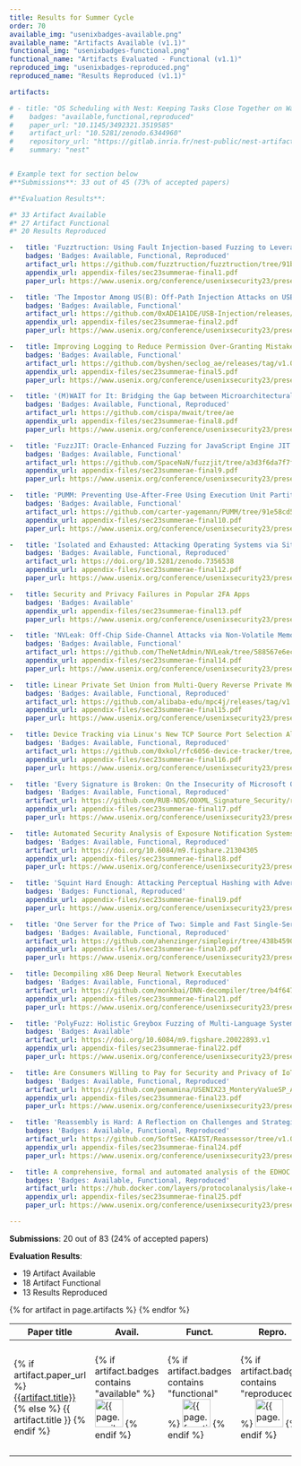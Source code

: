 ```yaml
---
title: Results for Summer Cycle
order: 70
available_img: "usenixbadges-available.png"
available_name: "Artifacts Available (v1.1)"
functional_img: "usenixbadges-functional.png"
functional_name: "Artifacts Evaluated - Functional (v1.1)"
reproduced_img: "usenixbadges-reproduced.png"
reproduced_name: "Results Reproduced (v1.1)"

artifacts:

# - title: "OS Scheduling with Nest: Keeping Tasks Close Together on Warm Cores"
#    badges: "available,functional,reproduced"
#    paper_url: "10.1145/3492321.3519585"
#    artifact_url: "10.5281/zenodo.6344960"
#    repository_url: "https://gitlab.inria.fr/nest-public/nest-artifact"
#    summary: "nest"


# Example text for section below
#**Submissions**: 33 out of 45 (73% of accepted papers)

#**Evaluation Results**:

#* 33 Artifact Available
#* 27 Artifact Functional
#* 20 Results Reproduced

-   title: 'Fuzztruction: Using Fault Injection-based Fuzzing to Leverage Implicit Domain Knowledge'
    badges: 'Badges: Available, Functional, Reproduced'
    artifact_url: https://github.com/fuzztruction/fuzztruction/tree/91ba684d2b8fa21ae19e403496b507f3729c4ff5
    appendix_url: appendix-files/sec23summerae-final1.pdf
    paper_url: https://www.usenix.org/conference/usenixsecurity23/presentation/bars

-   title: 'The Impostor Among US(B): Off-Path Injection Attacks on USB Communications'
    badges: 'Badges: Available, Functional'
    artifact_url: https://github.com/0xADE1A1DE/USB-Injection/releases/tag/PosSec23AE
    appendix_url: appendix-files/sec23summerae-final2.pdf
    paper_url: https://www.usenix.org/conference/usenixsecurity23/presentation/dumitru

-   title: Improving Logging to Reduce Permission Over-Granting Mistakes
    badges: 'Badges: Available, Functional'
    artifact_url: https://github.com/byshen/seclog_ae/releases/tag/v1.0
    appendix_url: appendix-files/sec23summerae-final5.pdf
    paper_url: https://www.usenix.org/conference/usenixsecurity23/presentation/shen

-   title: '(M)WAIT for It: Bridging the Gap between Microarchitectural and Architectural Side Channels'
    badges: 'Badges: Available, Functional, Reproduced'
    artifact_url: https://github.com/cispa/mwait/tree/ae
    appendix_url: appendix-files/sec23summerae-final8.pdf
    paper_url: https://www.usenix.org/conference/usenixsecurity23/presentation/zhangruiyi

-   title: 'FuzzJIT: Oracle-Enhanced Fuzzing for JavaScript Engine JIT Compiler'
    badges: 'Badges: Available, Functional'
    artifact_url: https://github.com/SpaceNaN/fuzzjit/tree/a3d3f6da7f7f8577476892d6135eee6c50afc7ad
    appendix_url: appendix-files/sec23summerae-final9.pdf
    paper_url: https://www.usenix.org/conference/usenixsecurity23/presentation/wangjunjie

-   title: 'PUMM: Preventing Use-After-Free Using Execution Unit Partitioning'
    badges: 'Badges: Available, Functional'
    artifact_url: https://github.com/carter-yagemann/PUMM/tree/91e58cd5d929e25d0b83fdfd0ec3c5517e2a32e7
    appendix_url: appendix-files/sec23summerae-final10.pdf
    paper_url: https://www.usenix.org/conference/usenixsecurity23/presentation/yagemann

-   title: 'Isolated and Exhausted: Attacking Operating Systems via Site Isolation in the Browser'
    badges: 'Badges: Available, Functional, Reproduced'
    artifact_url: https://doi.org/10.5281/zenodo.7356538
    appendix_url: appendix-files/sec23summerae-final12.pdf
    paper_url: https://www.usenix.org/conference/usenixsecurity23/presentation/gierlings

-   title: Security and Privacy Failures in Popular 2FA Apps
    badges: 'Badges: Available'
    appendix_url: appendix-files/sec23summerae-final13.pdf
    paper_url: https://www.usenix.org/conference/usenixsecurity23/presentation/gilsenan

-   title: 'NVLeak: Off-Chip Side-Channel Attacks via Non-Volatile Memory Systems'
    badges: 'Badges: Available, Functional'
    artifact_url: https://github.com/TheNetAdmin/NVLeak/tree/588567e6ec30f2df9f260e60385031c94e94c75e
    appendix_url: appendix-files/sec23summerae-final14.pdf
    paper_url: https://www.usenix.org/conference/usenixsecurity23/presentation/wangzixuan

-   title: Linear Private Set Union from Multi-Query Reverse Private Membership Test
    badges: 'Badges: Available, Functional, Reproduced'
    artifact_url: https://github.com/alibaba-edu/mpc4j/releases/tag/v1.0.4
    appendix_url: appendix-files/sec23summerae-final15.pdf
    paper_url: https://www.usenix.org/conference/usenixsecurity23/presentation/zhangcong

-   title: Device Tracking via Linux's New TCP Source Port Selection Algorithm
    badges: 'Badges: Available, Functional, Reproduced'
    artifact_url: https://github.com/0xkol/rfc6056-device-tracker/tree/09dd6ab68e10566eb6ca7760ef78d4689c7e2b85
    appendix_url: appendix-files/sec23summerae-final16.pdf
    paper_url: https://www.usenix.org/conference/usenixsecurity23/presentation/kol

-   title: 'Every Signature is Broken: On the Insecurity of Microsoft Office’s OOXML Signatures'
    badges: 'Badges: Available, Functional, Reproduced'
    artifact_url: https://github.com/RUB-NDS/OOXML_Signature_Security/releases/tag/Artifact_Evaluation
    appendix_url: appendix-files/sec23summerae-final17.pdf
    paper_url: https://www.usenix.org/conference/usenixsecurity23/presentation/rohlmann

-   title: Automated Security Analysis of Exposure Notification Systems
    badges: 'Badges: Available, Functional, Reproduced'
    artifact_url: https://doi.org/10.6084/m9.figshare.21304305
    appendix_url: appendix-files/sec23summerae-final18.pdf
    paper_url: https://www.usenix.org/conference/usenixsecurity23/presentation/morio

-   title: 'Squint Hard Enough: Attacking Perceptual Hashing with Adversarial Machine Learning'
    badges: 'Badges: Functional, Reproduced'
    appendix_url: appendix-files/sec23summerae-final19.pdf
    paper_url: https://www.usenix.org/conference/usenixsecurity23/presentation/prokos

-   title: 'One Server for the Price of Two: Simple and Fast Single-Server Private Information Retrieval'
    badges: 'Badges: Available, Functional, Reproduced'
    artifact_url: https://github.com/ahenzinger/simplepir/tree/438b4590aceedf76c7588b03125dfc0db39e361f
    appendix_url: appendix-files/sec23summerae-final20.pdf
    paper_url: https://www.usenix.org/conference/usenixsecurity23/presentation/henzinger

-   title: Decompiling x86 Deep Neural Network Executables
    badges: 'Badges: Available, Functional, Reproduced'
    artifact_url: https://github.com/monkbai/DNN-decompiler/tree/b4f64783846b85cac4b0eb6c7a5595535cc858d3
    appendix_url: appendix-files/sec23summerae-final21.pdf
    paper_url: https://www.usenix.org/conference/usenixsecurity23/presentation/liuzhibo

-   title: 'PolyFuzz: Holistic Greybox Fuzzing of Multi-Language Systems'
    badges: 'Badges: Available'
    artifact_url: https://doi.org/10.6084/m9.figshare.20022893.v1
    appendix_url: appendix-files/sec23summerae-final22.pdf
    paper_url: https://www.usenix.org/conference/usenixsecurity23/presentation/liwen

-   title: Are Consumers Willing to Pay for Security and Privacy of IoT Devices?
    badges: 'Badges: Available, Functional, Reproduced'
    artifact_url: https://github.com/pemamina/USENIX23_MonteryValueSP_Artifact/tree/e88e7eb5630996756f14335bf32abc4e9298e97a
    appendix_url: appendix-files/sec23summerae-final23.pdf
    paper_url: https://www.usenix.org/conference/usenixsecurity23/presentation/emami-naeini

-   title: 'Reassembly is Hard: A Reflection on Challenges and Strategies'
    badges: 'Badges: Available, Functional, Reproduced'
    artifact_url: https://github.com/SoftSec-KAIST/Reassessor/tree/v1.0.0
    appendix_url: appendix-files/sec23summerae-final24.pdf
    paper_url: https://www.usenix.org/conference/usenixsecurity23/presentation/kimhyungseok

-   title: A comprehensive, formal and automated analysis of the EDHOC protocol
    badges: 'Badges: Available, Functional, Reproduced'
    artifact_url: https://hub.docker.com/layers/protocolanalysis/lake-edhoc/draft-14/images/sha256-68203cf018eb659859b367c7830190a68bfd970b4bee6db5984dcfd1196e06a8?context=explore
    appendix_url: appendix-files/sec23summerae-final25.pdf
    paper_url: https://www.usenix.org/conference/usenixsecurity23/presentation/jacomme

---
```


**Submissions**: 20 out of 83 (24% of accepted papers)

**Evaluation Results**:

* 19 Artifact Available
* 18 Artifact Functional
* 13 Results Reproduced

<table>
  <thead>
    <tr>
      <th>Paper title</th>
      <th>Avail.</th>
      <th>Funct.</th>
      <th>Repro.</th>
      <th>Available At</th>
      <!--<th>Review Summary</th>-->
    </tr>
  </thead>
  <tbody>
  {% for artifact in page.artifacts %}
    <tr>
      <td>
        {% if artifact.paper_url %}
          <a href="{{artifact.paper_url}}" target="_blank">{{artifact.title}}</a>
        {% else %}
          {{ artifact.title }}
        {% endif %}
      </td>
      <td width="62px">
        {% if artifact.badges contains "available" %}
          <img src="{{ site.baseurl }}/images/{{ page.available_img }}" alt="{{ page.available_name }}" width="50px">
        {% endif %}
      </td>
      <td width="62px">
        {% if artifact.badges contains "functional" %}
          <img src="{{ site.baseurl }}/images/{{ page.functional_img }}" alt="{{ page.functional_name }}" width="50px">
        {% endif %}
      </td>
      <td width="62px">
        {% if artifact.badges contains "reproduced" %}
          <img src="{{ site.baseurl }}/images/{{ page.reproduced_img }}" alt="{{ page.reproduced_name }}" width="50px">
        {% endif %}
      </td>
      <td>
        {% if artifact.award %}
          <b>{{ artifact.award }}</b><br>
        {% endif %} {% if artifact.artifact_url %}
          <a href="{{artifact.artifact_url}}" target="_blank">Artifact</a><br>
        {% endif %} {% if artifact.repository_url %}
          <a href="{{artifact.repository_url}}" target="_blank">Repository</a><br>
        {% endif %}
      </td>
      <td>
        {% if artifact.summary %}
          <a href="summaries/{{ artifact.summary }}.html">Summary</a>
        {% endif %}
      </td>
    </tr>
    {% endfor %}
  </tbody>
</table>
